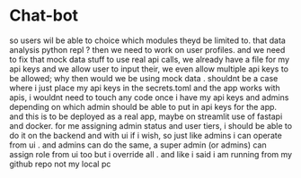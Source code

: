 # Chat-bot

so users wil be able to choice which modules theyd be limited to. that data analysis python repl ? then we need to work on user profiles. and we need to fix that mock data stuff to use real api calls, we already have a file for my api keys and we allow user to input their, we even allow multiple api keys to be allowed; why then would we be using mock data . shouldnt be a case where i just place my api keys in the secrets.toml and the app works with apis, i wouldnt need to touch any code once i have my api keys and admins depending on which admin should be able to put in api keys for the app. and this is to be deployed as a real app, maybe on streamlit use of fastapi and docker. for me assigning admin status and user tiers, i should be able to do it on the backend and with ui if i wish, so just like admins i can operate from ui . and admins can do the same, a super admin (or admins) can assign role from ui too but i override all . and like i said i am running from my github repo not my local pc 
